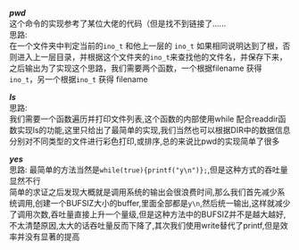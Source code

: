 ***pwd***  
这个命令的实现参考了某位大佬的代码（但是找不到链接了......  
思路:  
在一个文件夹中判定当前的`ino_t` 和他上一层的 `ino_t` 如果相同说明达到了根，否则进入上一层目录，并根据这个文件夹的`ino_t`来查找他的文件名，并保存下来，之后输出为了实现这个思路，我们需要两个函数，一个根据filename 获得 `ino_t`，另一个根据`ino_t` 获得 filename


***ls***  
思路:  
我们需要一个函数遍历并打印文件列表,这个函数的内部使用while 配合readdir函数实现ls的功能,这里只给出了最简单的实现,我们当然也可以根据DIR中的数据信息分别对不同类型的文件进行彩色打印,或排序,总的来说比pwd的实现简单了很多


***yes***  
思路:
最简单的方法当然是`while(true){printf("y\n")};`,但是这种方式的吞吐量显然不行  
简单的求证之后发现大概就是调用系统的输出会很浪费时间,那么我们首先减少系统调用,创建一个BUFSIZ大小的buffer,里面全部都是`y\n`,然后统一输出,这样就减少了调用次数,吞吐量直接上升一个量级,但是这种方法中的BUFSIZ并不是越大越好,不太清楚原因,太大的话吞吐量反而下降了,其次我们使用write替代了printf,但是效率并没有显著的提高
